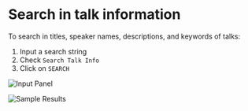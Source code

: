 # Search in talk information

To search in titles, speaker names, descriptions, and keywords of talks:

1. Input a search string  
2. Check `Search Talk Info`   
3. Click on `SEARCH`

![Input Panel](https://gyazo.com/825d5227332a2c5763d12b97935869fd.png)

![Sample Results](https://gyazo.com/0d57a9aecbba0ef598ecb0b3bd5c43ee.png)

